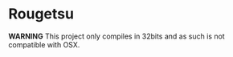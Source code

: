# Rougetsu
**WARNING**
This project only compiles in 32bits and as such is not compatible with OSX.
